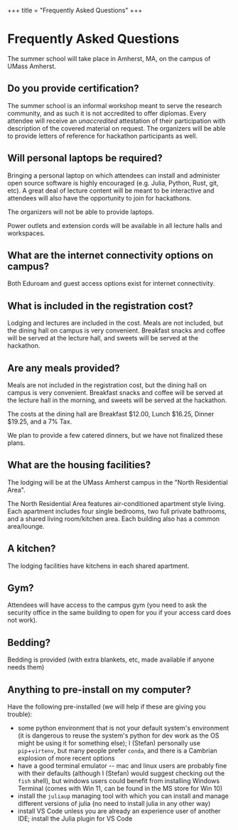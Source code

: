 +++
title = "Frequently Asked Questions"
+++

# Frequently Asked Questions

The summer school will take place in Amherst, MA, on the campus of UMass Amherst.

## Do you provide certification?

The summer school is an informal workshop meant to serve the research community, and as such it is not accredited to offer diplomas. Every attendee will receive an *unaccredited* attestation of their participation with description of the covered material on request. The organizers will be able to provide letters of reference for hackathon participants as well.

## Will personal laptops be required?

Bringing a personal laptop on which attendees can install and administer open source software is highly encouraged (e.g. Julia, Python, Rust, git, etc). A great deal of lecture content will be meant to be interactive and attendees will also have the opportunity to join for hackathons.

The organizers will not be able to provide laptops.

Power outlets and extension cords will be available in all lecture halls and workspaces.

## What are the internet connectivity options on campus?

Both Eduroam and guest access options exist for internet connectivity.

## What is included in the registration cost?

Lodging and lectures are included in the cost. Meals are not included, but the dining hall on campus is very convenient. Breakfast snacks and coffee will be served at the lecture hall, and sweets will be served at the hackathon.

## Are any meals provided?

Meals are not included in the registration cost, but the dining hall on campus is very convenient. Breakfast snacks and coffee will be served at the lecture hall in the morning, and sweets will be served at the hackathon.

The costs at the dining hall are Breakfast $12.00, Lunch $16.25, Dinner $19.25, and a 7% Tax.

We plan to provide a few catered dinners, but we have not finalized these plans.

## What are the housing facilities?

The lodging will be at the UMass Amherst campus in the "North Residential Area".

The North Residential Area features
air-conditioned apartment style
living. Each apartment includes four
single bedrooms, two full private
bathrooms, and a shared living
room/kitchen area. Each building also
has a common area/lounge.

## A kitchen?

The lodging facilities have kitchens in each shared apartment.

## Gym?

Attendees will have access to the campus gym (you need to ask the security office in the same building to open for you if your access card does not work).

## Bedding?

Bedding is provided (with extra blankets, etc, made available if anyone needs them)

## Anything to pre-install on my computer?

Have the following pre-installed (we will help if these are giving you trouble):

  - some python environment that is not your default system's environment (it is dangerous to reuse the system's python for dev work as the OS might be using it for something else); I (Stefan) personally use `pip`+`virtenv`, but many people prefer `conda`, and there is a Cambrian explosion of more recent options
  - have a good terminal emulator -- mac and linux users are probably fine with their defaults (although I (Stefan) would suggest checking out the `fish` shell), but windows users could benefit from installing Windows Terminal (comes with Win 11, can be found in the MS store for Win 10)
  - install the `juliaup` managing tool with which you can install and manage different versions of julia (no need to install julia in any other way)
  - install VS Code unless you are already an experience user of another IDE; install the Julia plugin for VS Code
